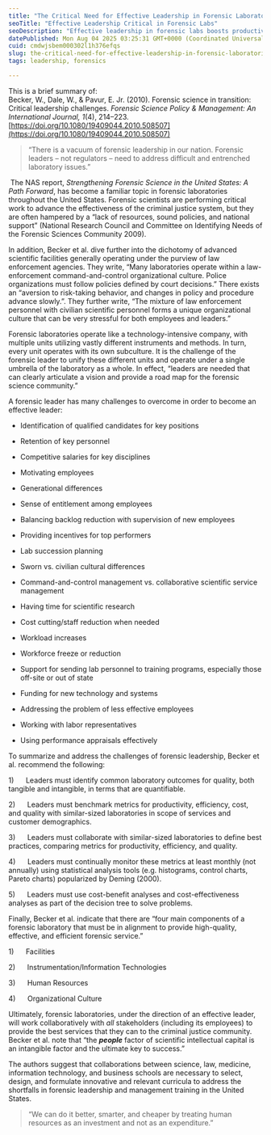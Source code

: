 ```yaml
---
title: "The Critical Need for Effective Leadership in Forensic Laboratories"
seoTitle: "Effective Leadership Critical in Forensic Labs"
seoDescription: "Effective leadership in forensic labs boosts productivity, unifies teams, and improves justice system services"
datePublished: Mon Aug 04 2025 03:25:31 GMT+0000 (Coordinated Universal Time)
cuid: cmdwjsbem000302l1h376efqs
slug: the-critical-need-for-effective-leadership-in-forensic-laboratories
tags: leadership, forensics

---
```


This is a brief summary of:  
Becker, W., Dale, W., & Pavur, E. Jr. (2010). Forensic science in transition: Critical leadership challenges. *Forensic Science Policy & Management: An International Journal, 1*(4), 214–223. [https://doi.org/10.1080/19409044.2010.508507](https://doi.org/10.1080/19409044.2010.508507)

> “There is a vacuum of forensic leadership in our nation. Forensic leaders – not regulators – need to address difficult and entrenched laboratory issues.”

 The NAS report, *Strengthening Forensic Science in the United States: A Path Forward*, has become a familiar topic in forensic laboratories throughout the United States. Forensic scientists are performing critical work to advance the effectiveness of the criminal justice system, but they are often hampered by a “lack of resources, sound policies, and national support” (National Research Council and Committee on Identifying Needs of the Forensic Sciences Community 2009).

In addition, Becker et al. dive further into the dichotomy of advanced scientific facilities generally operating under the purview of law enforcement agencies. They write, “Many laboratories operate within a law-enforcement command-and-control organizational culture. Police organizations must follow policies defined by court decisions.” There exists an “aversion to risk-taking behavior, and changes in policy and procedure advance slowly.”. They further write, “The mixture of law enforcement personnel with civilian scientific personnel forms a unique organizational culture that can be very stressful for both employees and leaders.”

Forensic laboratories operate like a technology-intensive company, with multiple units utilizing vastly different instruments and methods. In turn, every unit operates with its own subculture. It is the challenge of the forensic leader to unify these different units and operate under a single umbrella of the laboratory as a whole. In effect, “leaders are needed that can clearly articulate a vision and provide a road map for the forensic science community.”

A forensic leader has many challenges to overcome in order to become an effective leader:

* Identification of qualified candidates for key positions
    
* Retention of key personnel
    
* Competitive salaries for key disciplines
    
* Motivating employees
    
* Generational differences
    
* Sense of entitlement among employees
    
* Balancing backlog reduction with supervision of new employees
    
* Providing incentives for top performers
    
* Lab succession planning
    
* Sworn vs. civilian cultural differences
    
* Command-and-control management vs. collaborative scientific service management
    
* Having time for scientific research
    
* Cost cutting/staff reduction when needed
    
* Workload increases
    
* Workforce freeze or reduction
    
* Support for sending lab personnel to training programs, especially those off-site or out of state
    
* Funding for new technology and systems
    
* Addressing the problem of less effective employees
    
* Working with labor representatives
    
* Using performance appraisals effectively
    

To summarize and address the challenges of forensic leadership, Becker et al. recommend the following:

1)      Leaders must identify common laboratory outcomes for quality, both tangible and intangible, in terms that are quantifiable.

2)      Leaders must benchmark metrics for productivity, efficiency, cost, and quality with similar-sized laboratories in scope of services and customer demographics.

3)      Leaders must collaborate with similar-sized laboratories to define best practices, comparing metrics for productivity, efficiency, and quality.

4)      Leaders must continually monitor these metrics at least monthly (not annually) using statistical analysis tools (e.g. histograms, control charts, Pareto charts) popularized by Deming (2000).

5)      Leaders must use cost-benefit analyses and cost-effectiveness analyses as part of the decision tree to solve problems.

Finally, Becker et al. indicate that there are “four main components of a forensic laboratory that must be in alignment to provide high-quality, effective, and efficient forensic service.”

1)      Facilities

2)      Instrumentation/Information Technologies

3)      Human Resources

4)      Organizational Culture

Ultimately, forensic laboratories, under the direction of an effective leader, will work collaboratively with *all* stakeholders (including its employees) to provide the best services that they can to the criminal justice community. Becker et al. note that “the ***people*** factor of scientific intellectual capital is an intangible factor and the ultimate key to success.”

The authors suggest that collaborations between science, law, medicine, information technology, and business schools are necessary to select, design, and formulate innovative and relevant curricula to address the shortfalls in forensic leadership and management training in the United States.

> “We can do it better, smarter, and cheaper by treating human resources as an investment and not as an expenditure.”